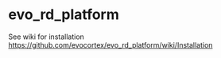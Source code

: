 # evo_rd_platform

See wiki for installation https://github.com/evocortex/evo_rd_platform/wiki/Installation
